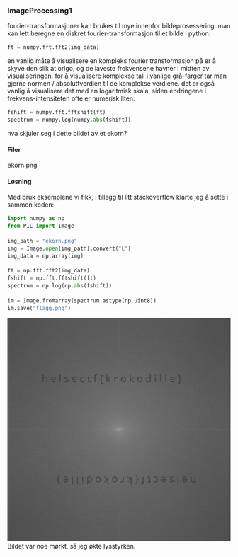 ### ImageProcessing1
fourier-transformasjoner kan brukes til mye innenfor bildeprosessering. man kan lett beregne en diskret fourier-transformasjon til et bilde i python:

```python
ft = numpy.fft.fft2(img_data)
```
en vanlig måte å visualisere en kompleks fourier transformasjon på er å skyve den slik at origo, og de laveste frekvensene havner i midten av visualiseringen. for å visualisere komplekse tall i vanlige grå-farger tar man gjerne normen / absoluttverdien til de komplekse verdiene. det er også vanlig å visualisere det med en logaritmisk skala, siden endringene i frekvens-intensiteten ofte er numerisk liten:

```python
fshift = numpy.fft.fftshift(ft)
spectrum = numpy.log(numpy.abs(fshift))
```
hva skjuler seg i dette bildet av et ekorn?

#### Filer
ekorn.png

#### Løsning
Med bruk eksemplene vi fikk, i tillegg til litt stackoverflow klarte jeg å sette i sammen koden: 

```python
import numpy as np
from PIL import Image

img_path = "ekorn.png"
img = Image.open(img_path).convert("L")
img_data = np.array(img)

ft = np.fft.fft2(img_data)
fshift = np.fft.fftshift(ft)
spectrum = np.log(np.abs(fshift))

im = Image.fromarray(spectrum.astype(np.uint8))
im.save("flagg.png")
```
![flagg](flagg_bright.png)
Bildet var noe mørkt, så jeg økte lysstyrken.